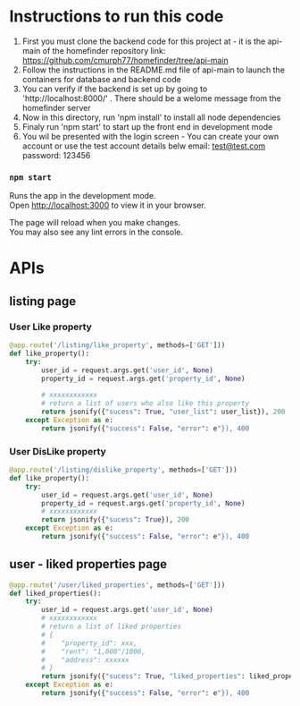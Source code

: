 

# Instructions to run this code
1. First you must clone the backend code for this project at - it is the api-main of the homefinder repository
    link:  https://github.com/cmurph77/homefinder/tree/api-main
2. Follow the instructions in the README.md file of api-main to launch the containers for database and backend code
3. You can verify if the  backend is set up by going to 'http://localhost:8000/' . There should be a welome message from the homefinder server
4. Now in this directory, run 'npm install' to install all node dependencies
5. Finaly run 'npm start' to start up the front end in development mode
6. You wil be presented with the login screen - You can create your own account or use the test account details belw
    email: test@test.com
    password: 123456


### `npm start`

Runs the app in the development mode.\
Open [http://localhost:3000](http://localhost:3000) to view it in your browser.

The page will reload when you make changes.\
You may also see any lint errors in the console.



# APIs

## listing page

### User Like property

```python
@app.route('/listing/like_property', methods=['GET']))
def like_property():
    try:
        user_id = request.args.get('user_id', None)
        property_id = request.args.get('property_id', None)
		
        # xxxxxxxxxxxx
        # return a list of users who also like this property
        return jsonify({"sucess": True, "user_list": user_list}), 200
    except Exception as e:
        return jsonify({"success": False, "error": e"}), 400
```

### User DisLike property

```python
@app.route('/listing/dislike_property', methods=['GET']))
def like_property():
    try:
        user_id = request.args.get('user_id', None)
        property_id = request.args.get('property_id', None)
        # xxxxxxxxxxxx
        return jsonify({"sucess": True}), 200
    except Exception as e:
        return jsonify({"success": False, "error": e"}), 400
```



## user - liked properties page

```python
@app.route('/user/liked_properties', methods=['GET']))
def liked_properties():
    try:
        user_id = request.args.get('user_id', None)
        # xxxxxxxxxxxx
        # return a list of liked properties
        # { 
        #    "property_id": xxx,
        #    "rent": "1,000"/1000,
        #    "address": xxxxxx
        # }
        return jsonify({"sucess": True, "liked_properties": liked_properties}), 200
    except Exception as e:
        return jsonify({"success": False, "error": e"}), 400
```

